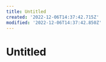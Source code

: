 ```yaml
---
title: Untitled
created: '2022-12-06T14:37:42.715Z'
modified: '2022-12-06T14:37:42.850Z'
---
```


# Untitled
